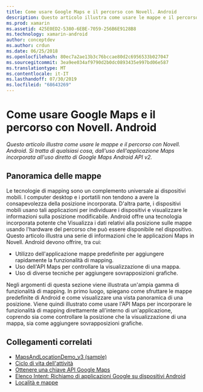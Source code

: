 ```yaml
---
title: Come usare Google Maps e il percorso con Novell. Android
description: Questo articolo illustra come usare le mappe e il percorso con Novell. Android. Si tratta di qualsiasi cosa, dall'uso dell'applicazione Maps incorporata all'uso diretto di Google Maps Android API v2.
ms.prod: xamarin
ms.assetid: 425E0ED2-5380-6EBE-7059-256B6E9128B8
ms.technology: xamarin-android
author: conceptdev
ms.author: crdun
ms.date: 06/25/2018
ms.openlocfilehash: 80ec7a2ae13b3c76bccae80d2c6956533b027047
ms.sourcegitcommit: 3ea9ee034af9790d2b0dc0893435e997bd06e587
ms.translationtype: MT
ms.contentlocale: it-IT
ms.lasthandoff: 07/30/2019
ms.locfileid: "68643269"
---
```

# <a name="how-to-use-google-maps-and-location-with-xamarinandroid"></a>Come usare Google Maps e il percorso con Novell. Android

_Questo articolo illustra come usare le mappe e il percorso con Novell. Android. Si tratta di qualsiasi cosa, dall'uso dell'applicazione Maps incorporata all'uso diretto di Google Maps Android API v2._

## <a name="maps-overview"></a>Panoramica delle mappe

Le tecnologie di mapping sono un complemento universale ai dispositivi mobili. I computer desktop e i portatili non tendono a avere la consapevolezza della posizione incorporata. D'altra parte, i dispositivi mobili usano tali applicazioni per individuare i dispositivi e visualizzare le informazioni sulla posizione modificabile. Android offre una tecnologia incorporata potente che Visualizza i dati relativi alla posizione sulle mappe usando l'hardware del percorso che può essere disponibile nel dispositivo. Questo articolo illustra una serie di informazioni che le applicazioni Maps in Novell. Android devono offrire, tra cui: 

-  Utilizzo dell'applicazione mappe predefinite per aggiungere rapidamente la funzionalità di mapping.
-  Uso dell'API Maps per controllare la visualizzazione di una mappa.
-  Uso di diverse tecniche per aggiungere sovrapposizioni grafiche.

Negli argomenti di questa sezione viene illustrata un'ampia gamma di funzionalità di mapping.
In primo luogo, spiegano come sfruttare le mappe predefinite di Android e come visualizzare una vista panoramica di una posizione. Viene quindi illustrato come usare l'API Maps per incorporare le funzionalità di mapping direttamente all'interno di un'applicazione, coprendo sia come controllare la posizione che la visualizzazione di una mappa, sia come aggiungere sovrapposizioni grafiche.


## <a name="related-links"></a>Collegamenti correlati

- [MapsAndLocationDemo_v3 (sample)](https://docs.microsoft.com/samples/xamarin/monodroid-samples/mapsandlocationdemo-v3)
- [Ciclo di vita dell'attività](~/android/app-fundamentals/activity-lifecycle/index.md)
- [Ottenere una chiave API Google Maps](~/android/platform/maps-and-location/maps/obtaining-a-google-maps-api-key.md)
- [Elenco Intent: Richiamo di applicazioni Google su dispositivi Android](https://developer.android.com/guide/appendix/g-app-intents.html)
- [Località e mappe](https://developer.android.com/guide/topics/location/index.html)
